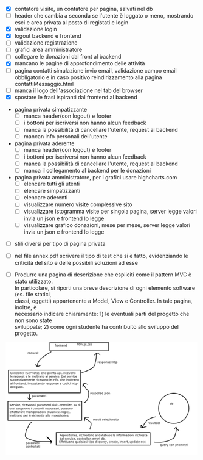 - [x] contatore visite, un contatore per pagina, salvati nel db
- [ ] header che cambia a seconda se l'utente è loggato o meno, mostrando esci e area privata al posto di registati e login
- [x] validazione login
- [x] logout backend e frontend
- [ ] validazione registrazione
- [ ] grafici area amministratore
- [ ] collegare le donazioni dal front al backend
- [x] mancano le pagine di approfondimento delle attività
- [ ] pagina contatti simulazione invio email, validazione campo email obbligatorio e in caso positivo reindirizzamento alla pagina contattiMessaggio.html
- [ ] manca il logo dell'associazione nel tab del browser
- [x] spostare le frasi ispiranti dal frontend al backend
- pagina privata simpatizzante
    - [ ] manca header(con logout) e footer
    - [ ] i bottoni per iscriversi non hanno alcun feedback
    - [ ] manca la possibilità di cancellare l'utente, request al backend
    - [ ] mancan info personali dell'utente
- pagina privata aderente
    - [ ] manca header(con logout) e footer
    - [ ] i bottoni per iscriversi non hanno alcun feedback
    - [ ] manca la possibilità di cancellare l'utente, request al backend
    - [ ] manca il collegamento al backend per le donazioni
- pagina privata amministratore, per i grafici usare highcharts.com
    - [ ] elencare tutti gli utenti
    - [ ] elencare simpatizzanti
    - [ ] elencare aderenti
    - [ ] visualizzare numero visite complessive sito
    - [ ] visualizzare istogramma visite per singola pagina, server legge valori invia un json e frontend lo legge
    - [ ] visualizzare grafico donazioni, mese per mese,  server legge valori invia un json e frontend lo legge
- [ ] stili diversi per tipo di pagina privata
- [ ] nel file annex.pdf scrivere il tipo di test che si è fatto, evidenziando le criticità del sito e delle possibili soluzioni ad esse
- [ ] Produrre una pagina di descrizione che espliciti come il pattern MVC è stato utilizzato.  
  In particolare, si riporti una breve descrizione di ogni elemento software (es. file statici,  
  classi, oggetti) appartenente a Model, View e Controller. In tale pagina, inoltre, è  
  necessario indicare chiaramente: 1) le eventuali parti del progetto che non sono state  
  sviluppate; 2) come ogni studente ha contribuito allo sviluppo del progetto.



![schema mvc](https://github.com/Manuelueluel/TUM4WORLD/blob/main/schema%20mvc.png)



